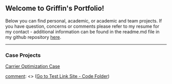## Welcome to Griffin's Portfolio! 

Below you can find personal, academic, or academic and team projects. If you have question, concerns or comments please refer to my resume for my contact - additional information can be found in the readme.md file in my github repository [here](https://github.com/griffinsalyer/griffinsalyer.github.io).


-----


### Case Projects

[Carrier Optimization Case](/Projects/PluvioCarry.html)


[comment]: <> (### Test linking)

[comment]: <> ([Go to Test Link Site - Code Folder](/code/index.md))
